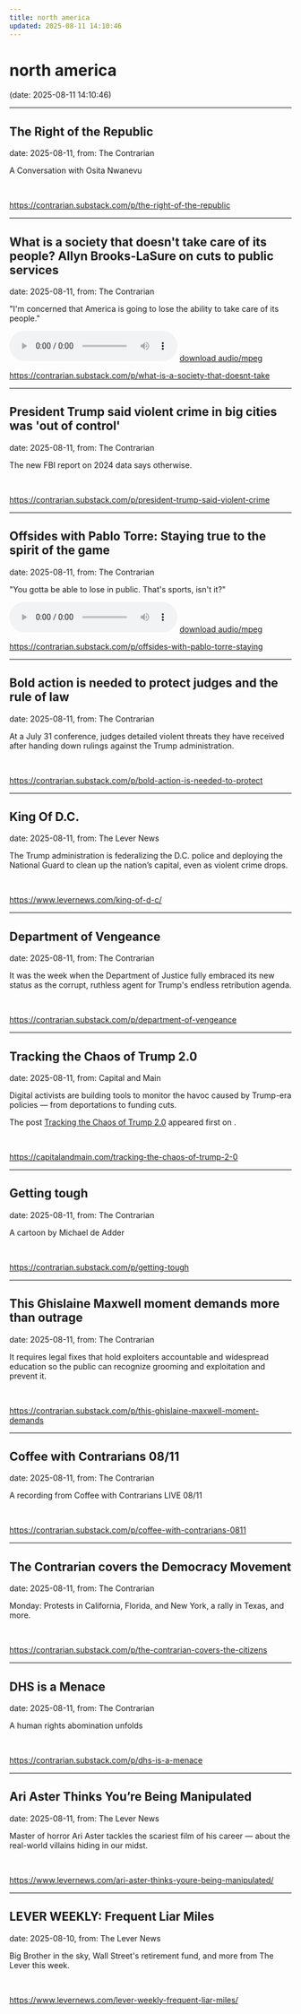 ```yaml
---
title: north america
updated: 2025-08-11 14:10:46
---
```


# north america

(date: 2025-08-11 14:10:46)

---

## The Right of the Republic 

date: 2025-08-11, from: The Contrarian

A Conversation with Osita Nwanevu 

<br> 

<https://contrarian.substack.com/p/the-right-of-the-republic>

---

## What is a society that doesn't take care of its people? Allyn Brooks-LaSure on cuts to public services 

date: 2025-08-11, from: The Contrarian

"I'm concerned that America is going to lose the ability to take care of its people." 

<audio crossorigin="anonymous" controls="controls">
<source type="audio/mpeg" src="https://api.substack.com/feed/podcast/170689906/ccbaa18e8e8e1f70d6b3dfb975a34e04.mp3"></source>
</audio> <a href="https://api.substack.com/feed/podcast/170689906/ccbaa18e8e8e1f70d6b3dfb975a34e04.mp3" target="_blank">download audio/mpeg</a><br> 

<https://contrarian.substack.com/p/what-is-a-society-that-doesnt-take>

---

## President Trump said violent crime in big cities was 'out of control'

date: 2025-08-11, from: The Contrarian

The new FBI report on 2024 data says otherwise. 

<br> 

<https://contrarian.substack.com/p/president-trump-said-violent-crime>

---

## Offsides with Pablo Torre: Staying true to the spirit of the game 

date: 2025-08-11, from: The Contrarian

"You gotta be able to lose in public. That's sports, isn't it?" 

<audio crossorigin="anonymous" controls="controls">
<source type="audio/mpeg" src="https://api.substack.com/feed/podcast/170696256/97edaea6101591134d8bdfbf815a99ea.mp3"></source>
</audio> <a href="https://api.substack.com/feed/podcast/170696256/97edaea6101591134d8bdfbf815a99ea.mp3" target="_blank">download audio/mpeg</a><br> 

<https://contrarian.substack.com/p/offsides-with-pablo-torre-staying>

---

## Bold action is needed to protect judges and the rule of law

date: 2025-08-11, from: The Contrarian

At a July 31 conference, judges detailed violent threats they have received after handing down rulings against the Trump administration. 

<br> 

<https://contrarian.substack.com/p/bold-action-is-needed-to-protect>

---

##  King Of D.C. 

date: 2025-08-11, from: The Lever News

 The Trump administration is federalizing the D.C. police and deploying the National Guard to clean up the nation’s capital, even as violent crime drops.  

<br> 

<https://www.levernews.com/king-of-d-c/>

---

## Department of Vengeance

date: 2025-08-11, from: The Contrarian

It was the week when the Department of Justice fully embraced its new status as the corrupt, ruthless agent for Trump's endless retribution agenda. 

<br> 

<https://contrarian.substack.com/p/department-of-vengeance>

---

## Tracking the Chaos of Trump 2.0

date: 2025-08-11, from: Capital and Main

<p>Digital activists are building tools to monitor the havoc caused by Trump-era policies — from deportations to funding cuts.</p>
<p>The post <a href="https://capitalandmain.com/tracking-the-chaos-of-trump-2-0">Tracking the Chaos of Trump 2.0</a> appeared first on <a href="https://capitalandmain.com"></a>.</p>
 

<br> 

<https://capitalandmain.com/tracking-the-chaos-of-trump-2-0>

---

## Getting tough

date: 2025-08-11, from: The Contrarian

A cartoon by Michael de Adder 

<br> 

<https://contrarian.substack.com/p/getting-tough>

---

## This Ghislaine Maxwell moment demands more than outrage

date: 2025-08-11, from: The Contrarian

It requires legal fixes that hold exploiters accountable and widespread education so the public can recognize grooming and exploitation and prevent it. 

<br> 

<https://contrarian.substack.com/p/this-ghislaine-maxwell-moment-demands>

---

## Coffee with Contrarians 08/11

date: 2025-08-11, from: The Contrarian

A recording from Coffee with Contrarians LIVE 08/11 

<br> 

<https://contrarian.substack.com/p/coffee-with-contrarians-0811>

---

## The Contrarian covers the Democracy Movement

date: 2025-08-11, from: The Contrarian

Monday: Protests in California, Florida, and New York, a rally in Texas, and more. 

<br> 

<https://contrarian.substack.com/p/the-contrarian-covers-the-citizens>

---

## DHS is a Menace

date: 2025-08-11, from: The Contrarian

A human rights abomination unfolds 

<br> 

<https://contrarian.substack.com/p/dhs-is-a-menace>

---

##  Ari Aster Thinks You’re Being Manipulated 

date: 2025-08-11, from: The Lever News

 Master of horror Ari Aster tackles the scariest film of his career — about the real-world villains hiding in our midst.  

<br> 

<https://www.levernews.com/ari-aster-thinks-youre-being-manipulated/>

---

##  LEVER WEEKLY: Frequent Liar Miles 

date: 2025-08-10, from: The Lever News

 Big Brother in the sky, Wall Street&#39;s retirement fund, and more from The Lever this week.  

<br> 

<https://www.levernews.com/lever-weekly-frequent-liar-miles/>

